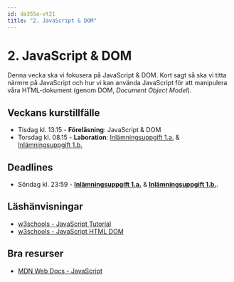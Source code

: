 ```yaml
---
id: da355a-vt21
title: "2. JavaScript & DOM"
---
```


# 2. JavaScript & DOM

Denna vecka ska vi fokusera på JavaScript & DOM. Kort sagt så ska vi titta närmre på JavaScript och hur vi kan använda JavaScript för att manipulera våra HTML-dokument (genom DOM, *Document Object Model*).

## Veckans kurstillfälle

- Tisdag kl. 13.15 - **Föreläsning**: JavaScript & DOM
- Torsdag kl. 08.15 - **Laboration**: [Inlämningsuppgift 1.a.](../i1/) & [Inlämningsuppgift 1.b.](../i2/)

## Deadlines

- Söndag kl. 23:59 - [**Inlämningsuppgift 1.a.**](../i1/) & [**Inlämningsuppgift 1.b.**](../i2/).

## Läshänvisningar

- [w3schools - JavaScript Tutorial](https://www.w3schools.com/js/default.asp)
- [w3schools - JavaScript HTML DOM](https://www.w3schools.com/js/js_htmldom.asp)

## Bra resurser

- [MDN Web Docs - JavaScript](https://developer.mozilla.org/en-US/docs/Web/JavaScript)